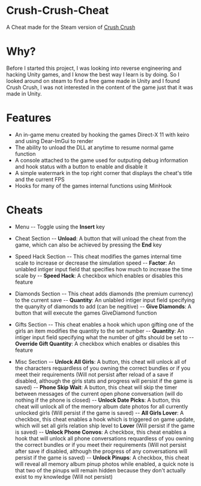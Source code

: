 # Crush-Crush-Cheat
A Cheat made for the Steam version of [Crush Crush](https://store.steampowered.com/app/459820/Crush_Crush/)

# Why?
Before I started this project, I was looking into reverse engineering and hacking Unity games, and I know the best way I learn is by doing.
So I looked around on steam to find a free game made in Unity and I found Crush Crush, I was not interested in the content of the game just that it was made in Unity.

# Features
- An in-game menu created by hooking the games Direct-X 11 with keiro and using Dear-ImGui to render
- The ability to unload the DLL at anytime to resume normal game function
- A console attached to the game used for outputing debug information and hook status with a button to enable and disable it
- A simple watermark in the top right corner that displays the cheat's title and the current FPS
- Hooks for many of the games internal functions using MinHook

# Cheats
- Menu
-- Toggle using the **Insert** key

- Cheat Section
-- **Unload**: A button that will unload the cheat from the game, which can also be achieved by pressing the **End** key

- Speed Hack Section
-- This cheat modifies the games internal time scale to increase or decrease the simulation speed
-- **Factor**: An unlabled intiger input field that specifies how much to increase the time scale by
-- **Speed Hack**: A checkbox which enables or disables this feature

- Diamonds Section
-- This cheat adds diamonds (the premium currency) to the current save
-- **Quantity**: An unlabled intiger input field specifying the quanyity of diamonds to add (can be negitive)
-- **Give Diamonds**: A button that will execute the games GiveDiamond function

- Gifts Section
-- This cheat enables a hook which upon gifting one of the girls an item modifies the quantity to the set number
-- **Quantity**: An intiger input field specifying what the number of gifts should be set to
-- **Override Gift Quantity**: A checkbox which enables or disables this feature

- Misc Section
-- **Unlock All Girls**: A button, this cheat will unlock all of the characters requardless of you owning the correct bundles or if you meet their requirements (Will not persist after reload of a save if disabled, although the girls stats and progress will persist if the game is saved)
-- **Phone Skip Wait**: A button, this cheat will skip the timer between messages of the current open phone conversation (will do nothing if the phone is closed)
-- **Unlock Date Picks**: A button, this cheat will unlock all of the memory album date photos for all currently unlocked girls (Will persist if the game is saved)
-- **All Girls Lover**: A checkbox, this cheat enables a hook which is triggered on game update, which will set all girls relation ship level to **Lover** (Will persist if the game is saved)
-- **Unlock Phone Convos**: A checkbox, this cheat enables a hook that will unlock all phone conversations requardless of you owning the correct bundles or if you meet their requirements (Will not persist after save if disabled, although the progress of any conversations will persist if the game is saved)
-- **Unlock Pinups**: A checkbox, this cheat will reveal all memory album pinup photos while enabled, a quick note is that two of the pinups will remain hidden because they don't actually exist to my knowledge (Will not persist)
